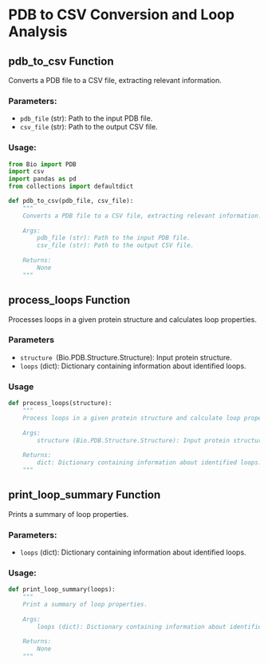 # PDB to CSV Conversion and Loop Analysis

## pdb_to_csv Function

Converts a PDB file to a CSV file, extracting relevant information.

### Parameters:
- `pdb_file` (str): Path to the input PDB file.
- `csv_file` (str): Path to the output CSV file.

### Usage:
```python
from Bio import PDB
import csv
import pandas as pd
from collections import defaultdict

def pdb_to_csv(pdb_file, csv_file):
    """
    Converts a PDB file to a CSV file, extracting relevant information.
    
    Args:
        pdb_file (str): Path to the input PDB file.
        csv_file (str): Path to the output CSV file.
    
    Returns:
        None
    """
```
## process_loops Function
Processes loops in a given protein structure and calculates loop properties.

### Parameters
- `structure `(Bio.PDB.Structure.Structure): Input protein structure.
- `loops` (dict): Dictionary containing information about identified loops.

### Usage
```python
def process_loops(structure):
    """
    Process loops in a given protein structure and calculate loop properties.
    
    Args:
        structure (Bio.PDB.Structure.Structure): Input protein structure.
    
    Returns:
        dict: Dictionary containing information about identified loops.
    """
```
## print_loop_summary Function
Prints a summary of loop properties.

### Parameters:
- `loops` (dict): Dictionary containing information about identified loops.
### Usage:
```python
def print_loop_summary(loops):
    """
    Print a summary of loop properties.
    
    Args:
        loops (dict): Dictionary containing information about identified loops.
    
    Returns:
        None
    """
```
